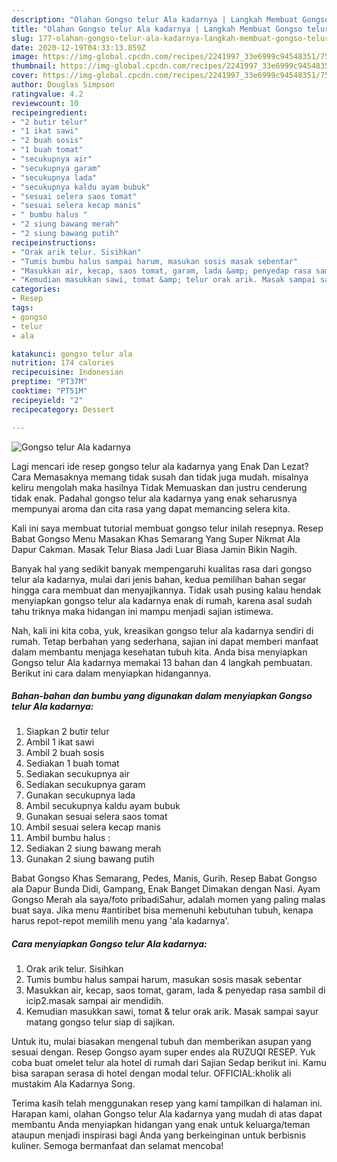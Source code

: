 ```yaml
---
description: "Olahan Gongso telur Ala kadarnya | Langkah Membuat Gongso telur Ala kadarnya Yang Menggugah Selera"
title: "Olahan Gongso telur Ala kadarnya | Langkah Membuat Gongso telur Ala kadarnya Yang Menggugah Selera"
slug: 177-olahan-gongso-telur-ala-kadarnya-langkah-membuat-gongso-telur-ala-kadarnya-yang-menggugah-selera
date: 2020-12-19T04:33:13.859Z
image: https://img-global.cpcdn.com/recipes/2241997_33e6999c94548351/751x532cq70/gongso-telur-ala-kadarnya-foto-resep-utama.jpg
thumbnail: https://img-global.cpcdn.com/recipes/2241997_33e6999c94548351/751x532cq70/gongso-telur-ala-kadarnya-foto-resep-utama.jpg
cover: https://img-global.cpcdn.com/recipes/2241997_33e6999c94548351/751x532cq70/gongso-telur-ala-kadarnya-foto-resep-utama.jpg
author: Douglas Simpson
ratingvalue: 4.2
reviewcount: 10
recipeingredient:
- "2 butir telur"
- "1 ikat sawi"
- "2 buah sosis"
- "1 buah tomat"
- "secukupnya air"
- "secukupnya garam"
- "secukupnya lada"
- "secukupnya kaldu ayam bubuk"
- "sesuai selera saos tomat"
- "sesuai selera kecap manis"
- " bumbu halus "
- "2 siung bawang merah"
- "2 siung bawang putih"
recipeinstructions:
- "Orak arik telur. Sisihkan"
- "Tumis bumbu halus sampai harum, masukan sosis masak sebentar"
- "Masukkan air, kecap, saos tomat, garam, lada &amp; penyedap rasa sambil di icip2.masak sampai air mendidih."
- "Kemudian masukkan sawi, tomat &amp; telur orak arik. Masak sampai sayur matang gongso telur siap di sajikan."
categories:
- Resep
tags:
- gongso
- telur
- ala

katakunci: gongso telur ala 
nutrition: 174 calories
recipecuisine: Indonesian
preptime: "PT37M"
cooktime: "PT51M"
recipeyield: "2"
recipecategory: Dessert

---
```



![Gongso telur Ala kadarnya](https://img-global.cpcdn.com/recipes/2241997_33e6999c94548351/751x532cq70/gongso-telur-ala-kadarnya-foto-resep-utama.jpg)

Lagi mencari ide resep gongso telur ala kadarnya yang Enak Dan Lezat? Cara Memasaknya memang tidak susah dan tidak juga mudah. misalnya keliru mengolah maka hasilnya Tidak Memuaskan dan justru cenderung tidak enak. Padahal gongso telur ala kadarnya yang enak seharusnya mempunyai aroma dan cita rasa yang dapat memancing selera kita.

Kali ini saya membuat tutorial membuat gongso telur inilah resepnya. Resep Babat Gongso Menu Masakan Khas Semarang Yang Super Nikmat Ala Dapur Cakman. Masak Telur Biasa Jadi Luar Biasa Jamin Bikin Nagih.

Banyak hal yang sedikit banyak mempengaruhi kualitas rasa dari gongso telur ala kadarnya, mulai dari jenis bahan, kedua pemilihan bahan segar hingga cara membuat dan menyajikannya. Tidak usah pusing kalau hendak menyiapkan gongso telur ala kadarnya enak di rumah, karena asal sudah tahu triknya maka hidangan ini mampu menjadi sajian istimewa.


Nah, kali ini kita coba, yuk, kreasikan gongso telur ala kadarnya sendiri di rumah. Tetap berbahan yang sederhana, sajian ini dapat memberi manfaat dalam membantu menjaga kesehatan tubuh kita. Anda bisa menyiapkan Gongso telur Ala kadarnya memakai 13 bahan dan 4 langkah pembuatan. Berikut ini cara dalam menyiapkan hidangannya.

<!--inarticleads1-->

##### Bahan-bahan dan bumbu yang digunakan dalam menyiapkan Gongso telur Ala kadarnya:

1. Siapkan 2 butir telur
1. Ambil 1 ikat sawi
1. Ambil 2 buah sosis
1. Sediakan 1 buah tomat
1. Sediakan secukupnya air
1. Sediakan secukupnya garam
1. Gunakan secukupnya lada
1. Ambil secukupnya kaldu ayam bubuk
1. Gunakan sesuai selera saos tomat
1. Ambil sesuai selera kecap manis
1. Ambil  bumbu halus :
1. Sediakan 2 siung bawang merah
1. Gunakan 2 siung bawang putih


Babat Gongso Khas Semarang, Pedes, Manis, Gurih. Resep Babat Gongso ala Dapur Bunda Didi, Gampang, Enak Banget Dimakan dengan Nasi. Ayam Gongso Merah ala saya/foto pribadiSahur, adalah momen yang paling malas buat saya. Jika menu #antiribet bisa memenuhi kebutuhan tubuh, kenapa harus repot-repot memilih menu yang &#39;ala kadarnya&#39;. 

<!--inarticleads2-->

##### Cara menyiapkan Gongso telur Ala kadarnya:

1. Orak arik telur. Sisihkan
1. Tumis bumbu halus sampai harum, masukan sosis masak sebentar
1. Masukkan air, kecap, saos tomat, garam, lada &amp; penyedap rasa sambil di icip2.masak sampai air mendidih.
1. Kemudian masukkan sawi, tomat &amp; telur orak arik. Masak sampai sayur matang gongso telur siap di sajikan.


Untuk itu, mulai biasakan mengenal tubuh dan memberikan asupan yang sesuai dengan. Resep Gongso ayam super endes ala RUZUQI RESEP. Yuk coba buat omelet telur ala hotel di rumah dari Sajian Sedap berikut ini. Kamu bisa sarapan serasa di hotel dengan modal telur. OFFICIAL:kholik ali mustakim Ala Kadarnya Song. 

Terima kasih telah menggunakan resep yang kami tampilkan di halaman ini. Harapan kami, olahan Gongso telur Ala kadarnya yang mudah di atas dapat membantu Anda menyiapkan hidangan yang enak untuk keluarga/teman ataupun menjadi inspirasi bagi Anda yang berkeinginan untuk berbisnis kuliner. Semoga bermanfaat dan selamat mencoba!

